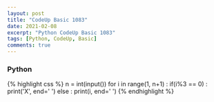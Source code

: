 ```yaml
---
layout: post
title: "CodeUp Basic 1083"
date: 2021-02-08
excerpt: "Python CodeUp Basic 1083"
tags: [Python, CodeUp, Basic]
comments: true
---
```


### Python
{% highlight css %}
n = int(input())
for i in range(1, n+1) :
    if(i%3 == 0) : print('X', end=' ')
    else : print(i, end=' ')
{% endhighlight %}